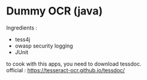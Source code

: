 # Dummy OCR (java)
Ingredients : 
<ul>
<li>tess4j</li>
<li>owasp security logging</li>
<li>JUnit</li>
</ul>


to cook with this apps, you need to download tessdoc. <br/>
official : https://tesseract-ocr.github.io/tessdoc/


